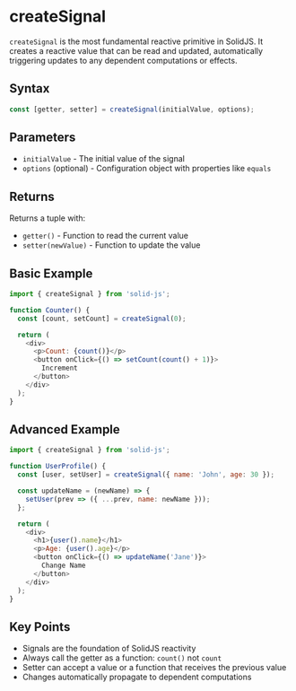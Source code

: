 # createSignal

`createSignal` is the most fundamental reactive primitive in SolidJS. It creates a reactive value that can be read and updated, automatically triggering updates to any dependent computations or effects.

## Syntax

```javascript
const [getter, setter] = createSignal(initialValue, options);
```

## Parameters

- `initialValue` - The initial value of the signal
- `options` (optional) - Configuration object with properties like `equals`

## Returns

Returns a tuple with:
- `getter()` - Function to read the current value
- `setter(newValue)` - Function to update the value

## Basic Example

```javascript
import { createSignal } from 'solid-js';

function Counter() {
  const [count, setCount] = createSignal(0);

  return (
    <div>
      <p>Count: {count()}</p>
      <button onClick={() => setCount(count() + 1)}>
        Increment
      </button>
    </div>
  );
}
```

## Advanced Example

```javascript
import { createSignal } from 'solid-js';

function UserProfile() {
  const [user, setUser] = createSignal({ name: 'John', age: 30 });

  const updateName = (newName) => {
    setUser(prev => ({ ...prev, name: newName }));
  };

  return (
    <div>
      <h1>{user().name}</h1>
      <p>Age: {user().age}</p>
      <button onClick={() => updateName('Jane')}>
        Change Name
      </button>
    </div>
  );
}
```

## Key Points

- Signals are the foundation of SolidJS reactivity
- Always call the getter as a function: `count()` not `count`
- Setter can accept a value or a function that receives the previous value
- Changes automatically propagate to dependent computations
